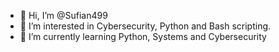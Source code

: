 - 👋 Hi, I’m @Sufian499
- 👀 I’m interested in Cybersecurity, Python and Bash scripting.
- 🌱 I’m currently learning Python, Systems and Cybersecurity

<!---
Sufian499/Sufian499 is a ✨ special ✨ repository because its `README.md` (this file) appears on your GitHub profile.
You can click the Preview link to take a look at your changes.
--->
